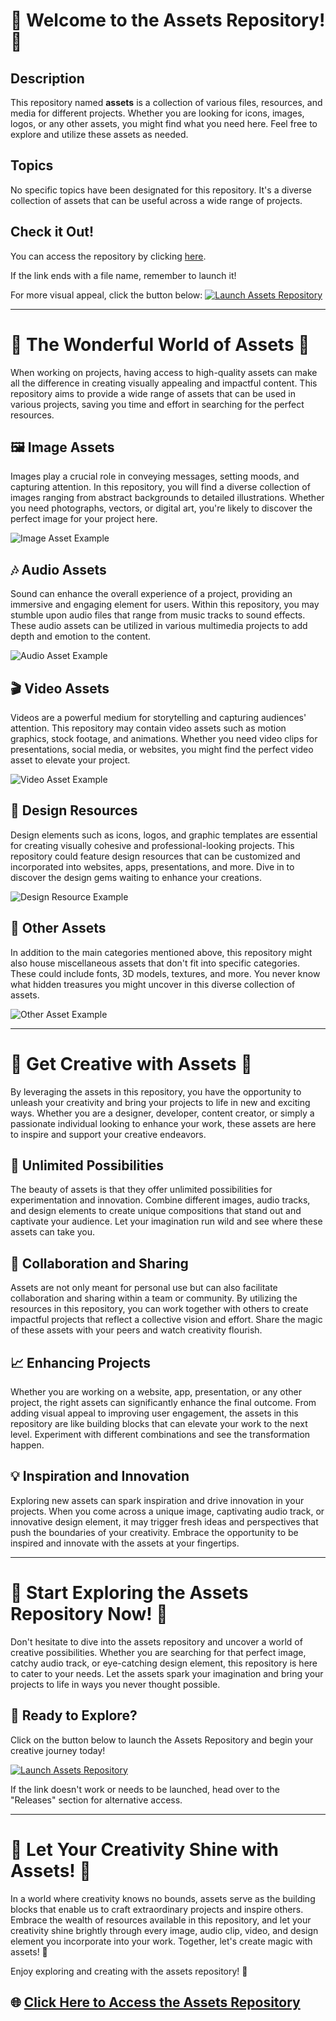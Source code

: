 # 🚀 Welcome to the Assets Repository! 🎨

## Description
This repository named **assets** is a collection of various files, resources, and media for different projects. Whether you are looking for icons, images, logos, or any other assets, you might find what you need here. Feel free to explore and utilize these assets as needed.

## Topics
No specific topics have been designated for this repository. It's a diverse collection of assets that can be useful across a wide range of projects.

## Check it Out!
You can access the repository by clicking [here](#).

If the link ends with a file name, remember to launch it!

For more visual appeal, click the button below:
[![Launch Assets Repository](https://img.shields.io/badge/Launch-Assets%20Repository-9cf)](#)

---

# 🎨 The Wonderful World of Assets 🌟

When working on projects, having access to high-quality assets can make all the difference in creating visually appealing and impactful content. This repository aims to provide a wide range of assets that can be used in various projects, saving you time and effort in searching for the perfect resources.

## 🖼️ Image Assets
Images play a crucial role in conveying messages, setting moods, and capturing attention. In this repository, you will find a diverse collection of images ranging from abstract backgrounds to detailed illustrations. Whether you need photographs, vectors, or digital art, you're likely to discover the perfect image for your project here.

![Image Asset Example](https://via.placeholder.com/500)

## 🎶 Audio Assets
Sound can enhance the overall experience of a project, providing an immersive and engaging element for users. Within this repository, you may stumble upon audio files that range from music tracks to sound effects. These audio assets can be utilized in various multimedia projects to add depth and emotion to the content.

![Audio Asset Example](https://via.placeholder.com/500)

## 🎬 Video Assets
Videos are a powerful medium for storytelling and capturing audiences' attention. This repository may contain video assets such as motion graphics, stock footage, and animations. Whether you need video clips for presentations, social media, or websites, you might find the perfect video asset to elevate your project.

![Video Asset Example](https://via.placeholder.com/500)

## 🎨 Design Resources
Design elements such as icons, logos, and graphic templates are essential for creating visually cohesive and professional-looking projects. This repository could feature design resources that can be customized and incorporated into websites, apps, presentations, and more. Dive in to discover the design gems waiting to enhance your creations.

![Design Resource Example](https://via.placeholder.com/500)

## 👾 Other Assets
In addition to the main categories mentioned above, this repository might also house miscellaneous assets that don't fit into specific categories. These could include fonts, 3D models, textures, and more. You never know what hidden treasures you might uncover in this diverse collection of assets.

![Other Asset Example](https://via.placeholder.com/500)

---

# 🚀 Get Creative with Assets 🎨

By leveraging the assets in this repository, you have the opportunity to unleash your creativity and bring your projects to life in new and exciting ways. Whether you are a designer, developer, content creator, or simply a passionate individual looking to enhance your work, these assets are here to inspire and support your creative endeavors.

## 🌟 Unlimited Possibilities
The beauty of assets is that they offer unlimited possibilities for experimentation and innovation. Combine different images, audio tracks, and design elements to create unique compositions that stand out and captivate your audience. Let your imagination run wild and see where these assets can take you.

## 🔗 Collaboration and Sharing
Assets are not only meant for personal use but can also facilitate collaboration and sharing within a team or community. By utilizing the resources in this repository, you can work together with others to create impactful projects that reflect a collective vision and effort. Share the magic of these assets with your peers and watch creativity flourish.

## 📈 Enhancing Projects
Whether you are working on a website, app, presentation, or any other project, the right assets can significantly enhance the final outcome. From adding visual appeal to improving user engagement, the assets in this repository are like building blocks that can elevate your work to the next level. Experiment with different combinations and see the transformation happen.

## 💡 Inspiration and Innovation
Exploring new assets can spark inspiration and drive innovation in your projects. When you come across a unique image, captivating audio track, or innovative design element, it may trigger fresh ideas and perspectives that push the boundaries of your creativity. Embrace the opportunity to be inspired and innovate with the assets at your fingertips.

---

# 🎉 Start Exploring the Assets Repository Now! 🚀

Don't hesitate to dive into the assets repository and uncover a world of creative possibilities. Whether you are searching for that perfect image, catchy audio track, or eye-catching design element, this repository is here to cater to your needs. Let the assets spark your imagination and bring your projects to life in ways you never thought possible.

## 🌟 Ready to Explore?
Click on the button below to launch the Assets Repository and begin your creative journey today!

[![Launch Assets Repository](https://img.shields.io/badge/Launch-Assets%20Repository-9cf)](#)

If the link doesn't work or needs to be launched, head over to the "Releases" section for alternative access. 

---

# 🎨 Let Your Creativity Shine with Assets! 🚀

In a world where creativity knows no bounds, assets serve as the building blocks that enable us to craft extraordinary projects and inspire others. Embrace the wealth of resources available in this repository, and let your creativity shine brightly through every image, audio clip, video, and design element you incorporate into your work. Together, let's create magic with assets! 🎉

Enjoy exploring and creating with the assets repository! 🌟

## 🌐 [Click Here to Access the Assets Repository](#)